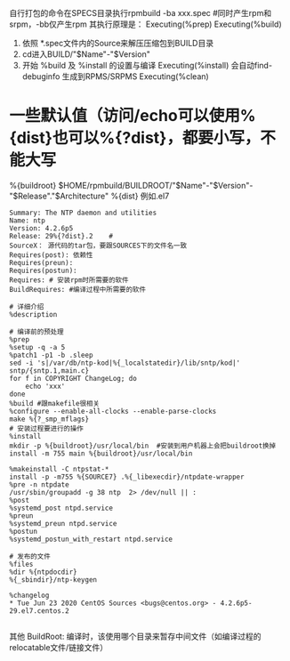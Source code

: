 自行打包的命令在SPECS目录执行rpmbuild -ba xxx.spec #同时产生rpm和srpm，-bb仅产生rpm
其执行原理是：
Executing(%prep)
Executing(%build)
1. 依照 *.spec文件内的Source来解压压缩包到BUILD目录
2. cd进入BUILD/"$Name"-"$Version"
3. 开始 %build 及 %install 的设置与编译
Executing(%install)
会自动find-debuginfo
生成到RPMS/SRPMS
Executing(%clean)


# 一些默认值（访问/echo可以使用%{dist}也可以%{?dist}，都要小写，不能大写
%{buildroot} $HOME/rpmbuild/BUILDROOT/"$Name"-"$Version"-"$Release"."$Architecture"
%{dist} 例如.el7

```
Summary: The NTP daemon and utilities
Name: ntp
Version: 4.2.6p5
Release: 29%{?dist}.2    #
SourceX： 源代码的tar包，要跟SOURCES下的文件名一致
Requires(post): 依赖性
Requires(preun):
Requires(postun):
Requires: # 安装rpm时所需要的软件
BuildRequires: #编译过程中所需要的软件

# 详细介绍
%description

# 编译前的预处理
%prep
%setup -q -a 5
%patch1 -p1 -b .sleep
sed -i 's|/var/db/ntp-kod|%{_localstatedir}/lib/sntp/kod|' sntp/{sntp.1,main.c}
for f in COPYRIGHT ChangeLog; do
    echo 'xxx'
done
%build #跟makefile很相关
%configure --enable-all-clocks --enable-parse-clocks
make %{?_smp_mflags}
# 安装过程要进行的操作
%install
mkdir -p %{buildroot}/usr/local/bin  #安装到用户机器上会把buildroot换掉
install -m 755 main %{buildroot}/usr/local/bin

%makeinstall -C ntpstat-*
install -p -m755 %{SOURCE7} .%{_libexecdir}/ntpdate-wrapper
%pre -n ntpdate
/usr/sbin/groupadd -g 38 ntp  2> /dev/null || :
%post
%systemd_post ntpd.service
%preun
%systemd_preun ntpd.service
%postun
%systemd_postun_with_restart ntpd.service

# 发布的文件
%files
%dir %{ntpdocdir}
%{_sbindir}/ntp-keygen

%changelog
* Tue Jun 23 2020 CentOS Sources <bugs@centos.org> - 4.2.6p5-29.el7.centos.2


```

其他
BuildRoot: 编译时，该使用哪个目录来暂存中间文件（如编译过程的relocatable文件/链接文件）
